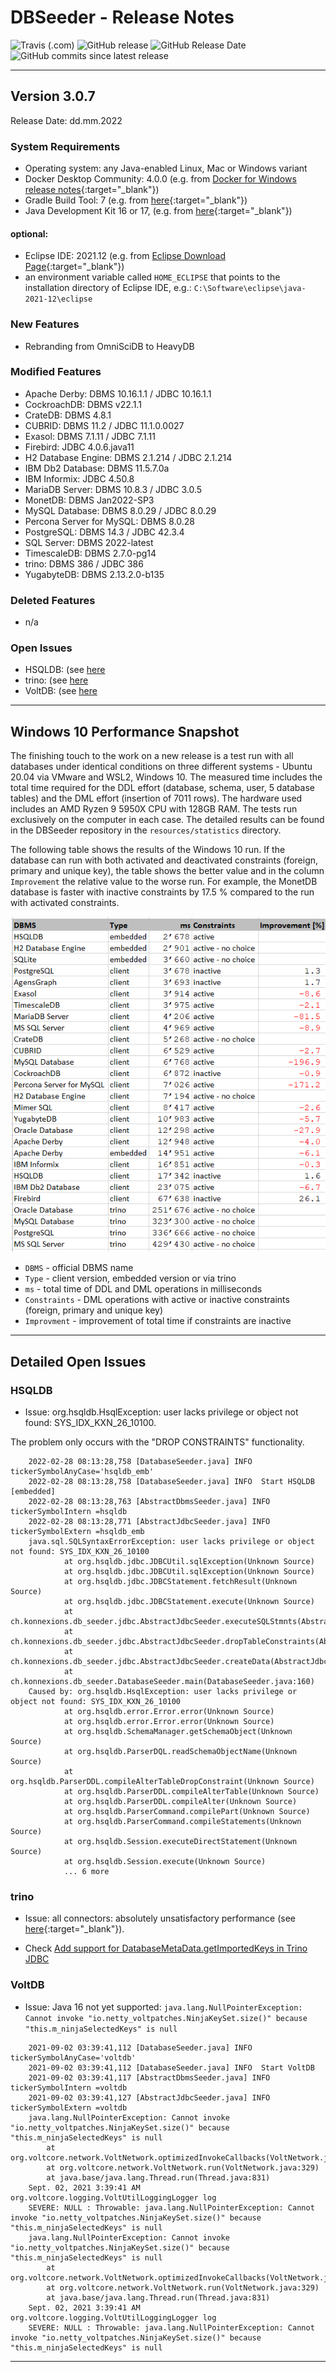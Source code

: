 # DBSeeder - Release Notes

![Travis (.com)](https://img.shields.io/travis/com/KonnexionsGmbH/db_seeder.svg?branch=master)
![GitHub release](https://img.shields.io/github/release/KonnexionsGmbH/db_seeder.svg)
![GitHub Release Date](https://img.shields.io/github/release-date/KonnexionsGmbH/db_seeder.svg)
![GitHub commits since latest release](https://img.shields.io/github/commits-since/KonnexionsGmbH/db_seeder/3.0.7.svg)

----

## Version 3.0.7

Release Date: dd.mm.2022

### System Requirements

- Operating system: any Java-enabled Linux, Mac or Windows variant
- Docker Desktop Community: 4.0.0 (e.g. from [Docker for Windows release notes](https://docs.docker.com/docker-for-windows/release-notes){:target="_blank"})
- Gradle Build Tool: 7 (e.g. from [here](https://gradle.org/releases){:target="_blank"})
- Java Development Kit 16 or 17, (e.g. from [here](https://jdk.java.net/java-se-ri/17){:target="_blank"})

#### optional: 
- Eclipse IDE: 2021.12 (e.g. from [Eclipse Download Page](https://www.eclipse.org/downloads){:target="_blank"})
- an environment variable called `HOME_ECLIPSE` that points to the installation directory of Eclipse IDE, e.g.: `C:\Software\eclipse\java-2021-12\eclipse`

### New Features

- Rebranding from OmniSciDB to HeavyDB

### Modified Features

- Apache Derby: DBMS 10.16.1.1 / JDBC 10.16.1.1
- CockroachDB: DBMS v22.1.1
- CrateDB: DBMS 4.8.1
- CUBRID: DBMS 11.2 / JDBC 11.1.0.0027
- Exasol: DBMS 7.1.11 / JDBC 7.1.11
- Firebird: JDBC 4.0.6.java11
- H2 Database Engine: DBMS 2.1.214 / JDBC 2.1.214
- IBM Db2 Database: DBMS 11.5.7.0a
- IBM Informix: JDBC 4.50.8
- MariaDB Server: DBMS 10.8.3 / JDBC 3.0.5
- MonetDB: DBMS Jan2022-SP3
- MySQL Database: DBMS 8.0.29 / JDBC 8.0.29
- Percona Server for MySQL: DBMS 8.0.28
- PostgreSQL: DBMS 14.3 / JDBC 42.3.4
- SQL Server: DBMS 2022-latest
- TimescaleDB: DBMS 2.7.0-pg14
- trino: DBMS 386 / JDBC 386
- YugabyteDB: DBMS 2.13.2.0-b135

### Deleted Features

- n/a

### Open Issues

- HSQLDB: (see [here](#issues_hsqldb)
- trino: (see [here](#issues_trino)
- VoltDB: (see [here](#issues_voltdb)

----

## Windows 10 Performance Snapshot

The finishing touch to the work on a new release is a test run with all databases under identical conditions on three different systems - Ubuntu 20.04 via VMware and WSL2, Windows 10. 
The measured time includes the total time required for the DDL effort (database, schema, user, 5 database tables) and the DML effort (insertion of 7011 rows). 
The hardware used includes an AMD Ryzen 9 5950X CPU with 128GB RAM. 
The tests run exclusively on the computer in each case. 
The detailed results can be found in the DBSeeder repository in the `resources/statistics` directory.

The following table shows the results of the Windows 10 run. 
If the database can run with both activated and deactivated constraints (foreign, primary and unique key), the table shows the better value and in the column `Improvement` the relative value to the worse run. 
For example, the MonetDB database is faster with inactive constraints by 17.5 % compared to the run with activated constraints.

![](img/Perf_Snap_3.0.7_win10.png)

- `DBMS` - official DBMS name
- `Type` - client version, embedded version or via trino
- `ms` - total time of DDL and DML operations in milliseconds
- `Constraints` - DML operations with active or inactive constraints (foreign, primary and unique key)
- `Improvment` - improvement of total time if constraints are inactive 

----

## Detailed Open Issues

### <a name="issues_hsqldb"></a> HSQLDB

- Issue: org.hsqldb.HsqlException: user lacks privilege or object not found: SYS_IDX_KXN_26_10100.

The problem only occurs with the "DROP CONSTRAINTS" functionality.

```
    2022-02-28 08:13:28,758 [DatabaseSeeder.java] INFO  tickerSymbolAnyCase='hsqldb_emb'
    2022-02-28 08:13:28,758 [DatabaseSeeder.java] INFO  Start HSQLDB [embedded]
    2022-02-28 08:13:28,763 [AbstractDbmsSeeder.java] INFO  tickerSymbolIntern =hsqldb
    2022-02-28 08:13:28,771 [AbstractJdbcSeeder.java] INFO  tickerSymbolExtern =hsqldb_emb
    java.sql.SQLSyntaxErrorException: user lacks privilege or object not found: SYS_IDX_KXN_26_10100
            at org.hsqldb.jdbc.JDBCUtil.sqlException(Unknown Source)
            at org.hsqldb.jdbc.JDBCUtil.sqlException(Unknown Source)
            at org.hsqldb.jdbc.JDBCStatement.fetchResult(Unknown Source)
            at org.hsqldb.jdbc.JDBCStatement.execute(Unknown Source)
            at ch.konnexions.db_seeder.jdbc.AbstractJdbcSeeder.executeSQLStmnts(AbstractJdbcSeeder.java:1367)
            at ch.konnexions.db_seeder.jdbc.AbstractJdbcSeeder.dropTableConstraints(AbstractJdbcSeeder.java:1236)
            at ch.konnexions.db_seeder.jdbc.AbstractJdbcSeeder.createData(AbstractJdbcSeeder.java:427)
            at ch.konnexions.db_seeder.DatabaseSeeder.main(DatabaseSeeder.java:160)
    Caused by: org.hsqldb.HsqlException: user lacks privilege or object not found: SYS_IDX_KXN_26_10100
            at org.hsqldb.error.Error.error(Unknown Source)
            at org.hsqldb.error.Error.error(Unknown Source)
            at org.hsqldb.SchemaManager.getSchemaObject(Unknown Source)
            at org.hsqldb.ParserDQL.readSchemaObjectName(Unknown Source)
            at org.hsqldb.ParserDDL.compileAlterTableDropConstraint(Unknown Source)
            at org.hsqldb.ParserDDL.compileAlterTable(Unknown Source)
            at org.hsqldb.ParserDDL.compileAlter(Unknown Source)
            at org.hsqldb.ParserCommand.compilePart(Unknown Source)
            at org.hsqldb.ParserCommand.compileStatements(Unknown Source)
            at org.hsqldb.Session.executeDirectStatement(Unknown Source)
            at org.hsqldb.Session.execute(Unknown Source)
            ... 6 more
```

### <a name="issues_trino"></a> trino

- Issue: all connectors: absolutely unsatisfactory performance (see [here](https://github.com/trinodb/trino/issues/5681){:target="_blank"}).

- Check [Add support for DatabaseMetaData.getImportedKeys in Trino JDBC](https://github.com/trinodb/trino/issues/8708)
    
### <a name="issues_voltdb"></a> VoltDB

- Issue: Java 16 not yet supported: `java.lang.NullPointerException: Cannot invoke "io.netty_voltpatches.NinjaKeySet.size()" because "this.m_ninjaSelectedKeys" is null`

```
    2021-09-02 03:39:41,112 [DatabaseSeeder.java] INFO  tickerSymbolAnyCase='voltdb'
    2021-09-02 03:39:41,112 [DatabaseSeeder.java] INFO  Start VoltDB
    2021-09-02 03:39:41,117 [AbstractDbmsSeeder.java] INFO  tickerSymbolIntern =voltdb
    2021-09-02 03:39:41,127 [AbstractJdbcSeeder.java] INFO  tickerSymbolExtern =voltdb
    java.lang.NullPointerException: Cannot invoke "io.netty_voltpatches.NinjaKeySet.size()" because "this.m_ninjaSelectedKeys" is null
        at org.voltcore.network.VoltNetwork.optimizedInvokeCallbacks(VoltNetwork.java:478)
        at org.voltcore.network.VoltNetwork.run(VoltNetwork.java:329)
        at java.base/java.lang.Thread.run(Thread.java:831)
    Sept. 02, 2021 3:39:41 AM org.voltcore.logging.VoltUtilLoggingLogger log
    SEVERE: NULL : Throwable: java.lang.NullPointerException: Cannot invoke "io.netty_voltpatches.NinjaKeySet.size()" because "this.m_ninjaSelectedKeys" is null
    java.lang.NullPointerException: Cannot invoke "io.netty_voltpatches.NinjaKeySet.size()" because "this.m_ninjaSelectedKeys" is null
        at org.voltcore.network.VoltNetwork.optimizedInvokeCallbacks(VoltNetwork.java:478)
        at org.voltcore.network.VoltNetwork.run(VoltNetwork.java:329)
        at java.base/java.lang.Thread.run(Thread.java:831)
    Sept. 02, 2021 3:39:41 AM org.voltcore.logging.VoltUtilLoggingLogger log
    SEVERE: NULL : Throwable: java.lang.NullPointerException: Cannot invoke "io.netty_voltpatches.NinjaKeySet.size()" because "this.m_ninjaSelectedKeys" is null
```
    
----------

